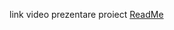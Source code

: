 link video prezentare proiect <a href="https://drive.google.com/drive/folders/19-6aZE8XT2rbhArFTOS1xJu6p_KHTjUG" target="_blank">ReadMe</a>